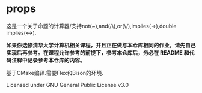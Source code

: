 props
===========

这是一个关于命题的计算器/支持not(~),and(/\\),or(\\/),implies(->),double implies(<->).

**如果你选修清华大学计算机相关课程，并且正在做与本仓库相同的作业，请先自己实现后再参考。在课程允许参考的前提下，参考本仓库后，务必在 README 和代码注释中记录参考本仓库的内容。**

基于CMake编译.需要Flex和Bison的环境.

Licensed under GNU General Public License v3.0
